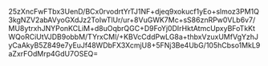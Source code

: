 25zXncFwFTbx3UenD/BCx0rvodrtYrTJ1NF+djeq9xokucf1yEo+slmoz3PM1Q3kgNZV2abAVyoGXdJz2ToIwTlUr/ur+8VuGWK7Mc+sS86znRPw0VLb6v7/MU8ytrxhJNYPonKCLiM+d8uOqbrQGC+D9FoYj0DIrHktAtmcUpxyBFoTkKtWQoRCiUtVJDB9obbM/TYrxCMl/+KBVcCddPwLG8a+thbxVzuxUMfVgYzhJyCaAkyB5Z849e7yEuJf48WDbFX3XcmjU8+5FNj3Be4UbG/105hCbso1MkL9aZxrFOdMrp4GdU7OSEQ=
